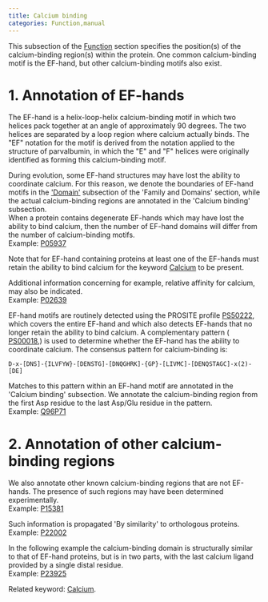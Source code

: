 ```yaml
---
title: Calcium binding
categories: Function,manual
---
```


This subsection of the [Function](https://www.uniprot.org/help/function%5Fsection) section specifies the position(s) of the calcium-binding region(s) within the protein. One common calcium-binding motif is the EF-hand, but other calcium-binding motifs also exist.

# 1. Annotation of EF-hands

The EF-hand is a helix-loop-helix calcium-binding motif in which two helices pack together at an angle of approximately 90 degrees. The two helices are separated by a loop region where calcium actually binds. The "EF" notation for the motif is derived from the notation applied to the structure of parvalbumin, in which the "E" and "F" helices were originally identified as forming this calcium-binding motif.

During evolution, some EF-hand structures may have lost the ability to coordinate calcium. For this reason, we denote the boundaries of EF-hand motifs in the ['Domain'](https://www.uniprot.org/help/domain) subsection of the 'Family and Domains' section, while the actual calcium-binding regions are annotated in the 'Calcium binding' subsection.  
When a protein contains degenerate EF-hands which may have lost the ability to bind calcium, then the number of EF-hand domains will differ from the number of calcium-binding motifs.  
Example: [P05937](https://www.uniprot.org/uniprotkb/P05937#function)

Note that for EF-hand containing proteins at least one of the EF-hands must retain the ability to bind calcium for the keyword [Calcium](https://www.uniprot.org/keywords/106) to be present.

Additional information concerning for example, relative affinity for calcium, may also be indicated.  
Example: [P02639](https://www.uniprot.org/uniprotkb/P02639#function)

EF-hand motifs are routinely detected using the PROSITE profile [PS50222](http://prosite.expasy.org/PDOC00018), which covers the entire EF-hand and which also detects EF-hands that no longer retain the ability to bind calcium. A complementary pattern ( [PS00018](http://prosite.expasy.org/PDOC00018),) is used to determine whether the EF-hand has the ability to coordinate calcium. The consensus pattern for calcium-binding is:

    D-x-[DNS]-{ILVFYW}-[DENSTG]-[DNQGHRK]-{GP}-[LIVMC]-[DENQSTAGC]-x(2)-[DE]

Matches to this pattern within an EF-hand motif are annotated in the 'Calcium binding' subsection. We annotate the calcium-binding region from the first Asp residue to the last Asp/Glu residue in the pattern.  
Example: [Q96P71](https://www.uniprot.org/uniprotkb/Q96P71#function)

# 2. Annotation of other calcium-binding regions

We also annotate other known calcium-binding regions that are not EF-hands. The presence of such regions may have been determined experimentally.  
Example: [P15381](https://www.uniprot.org/uniprotkb/P15381#function)

Such information is propagated 'By similarity' to orthologous proteins.  
Example: [P22002](https://www.uniprot.org/uniprotkb/P22002#function)

In the following example the calcium-binding domain is structurally similar to that of EF-hand proteins, but is in two parts, with the last calcium ligand provided by a single distal residue.  
Example: [P23925](https://www.uniprot.org/uniprotkb/P23925#function)

Related keyword: [Calcium](https://www.uniprot.org/keywords/106).
